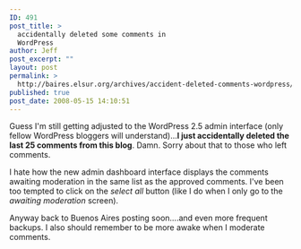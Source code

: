 ```yaml
---
ID: 491
post_title: >
  accidentally deleted some comments in
  WordPress
author: Jeff
post_excerpt: ""
layout: post
permalink: >
  http://baires.elsur.org/archives/accident-deleted-comments-wordpress/
published: true
post_date: 2008-05-15 14:10:51
---
```

Guess I'm still getting adjusted to the WordPress 2.5 admin interface (only fellow WordPress bloggers will understand)...<strong>I just accidentally deleted the last 25 comments from this blog</strong>. Damn. Sorry about that to those who left comments. 

I hate how the new admin dashboard interface displays the comments awaiting moderation in the same list as the approved comments. I've been too tempted to click on the <em>select all</em> button (like I do when I only go to the <em>awaiting moderation</em> screen). 

Anyway back to Buenos Aires posting soon....and even more frequent backups. I also should remember to be more awake when I moderate comments.